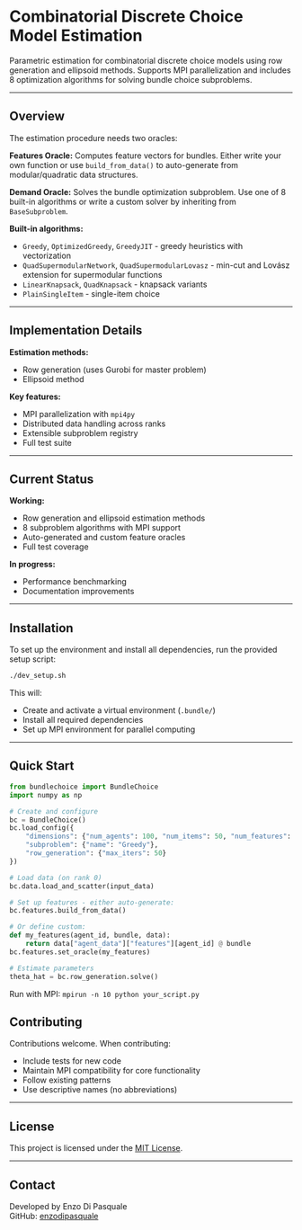 # Combinatorial Discrete Choice Model Estimation

Parametric estimation for combinatorial discrete choice models using row generation and ellipsoid methods. Supports MPI parallelization and includes 8 optimization algorithms for solving bundle choice subproblems.

---

## Overview

The estimation procedure needs two oracles:

**Features Oracle:** Computes feature vectors for bundles. Either write your own function or use `build_from_data()` to auto-generate from modular/quadratic data structures.

**Demand Oracle:** Solves the bundle optimization subproblem. Use one of 8 built-in algorithms or write a custom solver by inheriting from `BaseSubproblem`.

**Built-in algorithms:**
- `Greedy`, `OptimizedGreedy`, `GreedyJIT` - greedy heuristics with vectorization
- `QuadSupermodularNetwork`, `QuadSupermodularLovasz` - min-cut and Lovász extension for supermodular functions
- `LinearKnapsack`, `QuadKnapsack` - knapsack variants
- `PlainSingleItem` - single-item choice

---

## Implementation Details

**Estimation methods:**
- Row generation (uses Gurobi for master problem)
- Ellipsoid method

**Key features:**
- MPI parallelization with `mpi4py`
- Distributed data handling across ranks
- Extensible subproblem registry
- Full test suite

---

## Current Status

**Working:**
- Row generation and ellipsoid estimation methods
- 8 subproblem algorithms with MPI support
- Auto-generated and custom feature oracles
- Full test coverage

**In progress:**
- Performance benchmarking
- Documentation improvements

---

## Installation

To set up the environment and install all dependencies, run the provided setup script:

```bash
./dev_setup.sh
```

This will:
- Create and activate a virtual environment (`.bundle/`)
- Install all required dependencies
- Set up MPI environment for parallel computing

---

## Quick Start

```python
from bundlechoice import BundleChoice
import numpy as np

# Create and configure
bc = BundleChoice()
bc.load_config({
    "dimensions": {"num_agents": 100, "num_items": 50, "num_features": 10, "num_simuls": 1},
    "subproblem": {"name": "Greedy"},
    "row_generation": {"max_iters": 50}
})

# Load data (on rank 0)
bc.data.load_and_scatter(input_data)

# Set up features - either auto-generate:
bc.features.build_from_data()

# Or define custom:
def my_features(agent_id, bundle, data):
    return data["agent_data"]["features"][agent_id] @ bundle
bc.features.set_oracle(my_features)

# Estimate parameters
theta_hat = bc.row_generation.solve()
```

Run with MPI: `mpirun -n 10 python your_script.py`



## Contributing

Contributions welcome. When contributing:

- Include tests for new code
- Maintain MPI compatibility for core functionality
- Follow existing patterns
- Use descriptive names (no abbreviations)

---

## License

This project is licensed under the [MIT License](LICENSE).

---

## Contact

Developed by Enzo Di Pasquale  
GitHub: [enzodipasquale](https://github.com/enzodipasquale)
